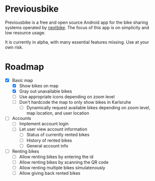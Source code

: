 # Previousbike
Previousbike is a free and open source Android app for the bike sharing systems operated by [nextbike](https://www.nextbike.net/). The focus of this app is on simplicity and low resource usage.

It is currently in alpha, with many essential features missing. Use at your own risk.

# Roadmap
- [x] Basic map
    - [x] Show bikes on map
    - [x] Gray out unavailable bikes
    - [ ] Use appropriate icons depending on zoom level
    - [ ] Don't hardcode the map to only show bikes in Karlsruhe
        - [ ] Dynamically request available bikes depending on zoom level, map location, and user location
- [ ] Accounts
    - [ ] Implement account login
    - [ ] Let user view account information
        - [ ] Status of currently rented bikes
        - [ ] History of rented bikes
        - [ ] General account info
- [ ] Renting bikes
    - [ ] Allow renting bikes by entering the id
    - [ ] Allow renting bikes by scanning the QR code
    - [ ] Allow renting multiple bikes simulatenously
    - [ ] Allow giving back rented bikes
